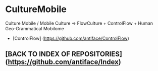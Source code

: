 CultureMobile
=============

Culture Mobile / Mobile Culture => FlowCulture + ControlFlow + Human Geo-Grammatical Mobilome
* [ControlFlow] (https://github.com/antiface/ControlFlow)

## [BACK TO INDEX OF REPOSITORIES] (https://github.com/antiface/Index)
